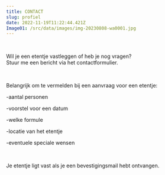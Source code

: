 ```yaml
---
title: CONTACT
slug: profiel
date: 2022-11-19T11:22:44.421Z
Image01: /src/data/images/img-20230808-wa0001.jpg
---
```

<br/>

Wil je een etentje vastleggen of heb je nog vragen?  
Stuur me een bericht via het contactformulier. 

<br/>

B﻿elangrijk om te vermelden bij een aanvraag voor een etentje:

\-﻿aantal personen  


\-﻿voorstel voor een datum

\-﻿welke formule

\-locatie van het etentje

\-﻿eventuele speciale wensen

<br/>

J﻿e etentje ligt vast als je een bevestigingsmail hebt ontvangen.